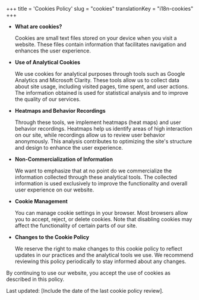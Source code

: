 +++
title = 'Cookies Policy'
slug = "cookies"
translationKey = "i18n-cookies"
+++
- **What are cookies?**

  Cookies are small text files stored on your device when you visit a website. These files contain information that facilitates navigation and enhances the user experience.

- **Use of Analytical Cookies**

  We use cookies for analytical purposes through tools such as Google Analytics and Microsoft Clarity. These tools allow us to collect data about site usage, including visited pages, time spent, and user actions. The information obtained is used for statistical analysis and to improve the quality of our services.

- **Heatmaps and Behavior Recordings**

  Through these tools, we implement heatmaps (heat maps) and user behavior recordings. Heatmaps help us identify areas of high interaction on our site, while recordings allow us to review user behavior anonymously. This analysis contributes to optimizing the site's structure and design to enhance the user experience.

- **Non-Commercialization of Information**

  We want to emphasize that at no point do we commercialize the information collected through these analytical tools. The collected information is used exclusively to improve the functionality and overall user experience on our website.

- **Cookie Management**

  You can manage cookie settings in your browser. Most browsers allow you to accept, reject, or delete cookies. Note that disabling cookies may affect the functionality of certain parts of our site.

- **Changes to the Cookie Policy**

  We reserve the right to make changes to this cookie policy to reflect updates in our practices and the analytical tools we use. We recommend reviewing this policy periodically to stay informed about any changes.

By continuing to use our website, you accept the use of cookies as described in this policy.

Last updated: [Include the date of the last cookie policy review].

